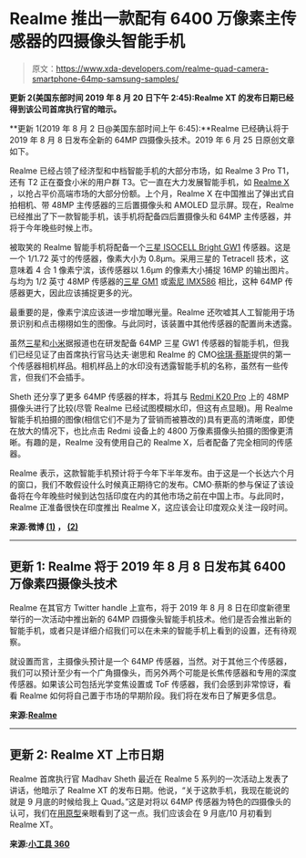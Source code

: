 # Realme 推出一款配有 6400 万像素主传感器的四摄像头智能手机

> 原文：<https://www.xda-developers.com/realme-quad-camera-smartphone-64mp-samsung-samples/>

**更新 2(美国东部时间 2019 年 8 月 20 日下午 2:45):Realme XT 的发布日期已经得到该公司首席执行官的暗示。**

**更新 1(2019 年 8 月 2 日@美国东部时间上午 6:45):**Realme 已经确认将于 2019 年 8 月 8 日发布全新的 64MP 四摄像头技术。2019 年 6 月 25 日原创文章如下。

Realme 已经占领了经济型和中档智能手机的大部分市场，如 Realme 3 Pro T1，还有 T2 正在蚕食小米的用户群 T3。它一直在大力发展智能手机，如 [Realme X](https://www.xda-developers.com/realme-x-pop-up-camera-in-display-fingerprint-vooc-snapdragon-710/) ，以抢占平价高端市场的大部分份额。上个月，Realme X 在中国推出了弹出式自拍相机、带 48MP 主传感器的三后置摄像头和 AMOLED 显示屏。现在，Realme 已经推出了下一款智能手机，该手机将配备四后置摄像头和 64MP 主传感器，并将于今年晚些时候上市。

被取笑的 Realme 智能手机将配备一个[三星 ISOCELL Bright GW1](https://www.xda-developers.com/samsung-64mp-isocell-sensor-smartphones/) 传感器。这是一个 1/1.72 英寸的传感器，像素大小为 0.8μm。采用三星的 Tetracell 技术，这意味着 4 合 1 像素宁滨，该传感器以 1.6μm 的像素大小捕捉 16MP 的输出图片。与均为 1/2 英寸 48MP 传感器的[三星 GM1](https://www.xda-developers.com/samsung-32mp-48mp-isocell-camera-sensors/) 或[索尼 IMX586](https://www.xda-developers.com/sonys-imx586-48mp-smartphone-camera/) 相比，这种 64MP 传感器更大，因此应该捕捉更多的光。

最重要的是，像素宁滨应该进一步增加曝光量。Realme 还吹嘘其人工智能用于场景识别和点击栩栩如生的图像。与此同时，该装置中其他传感器的配置尚未透露。

虽然[三星](https://www.xda-developers.com/samsung-galaxy-a70s-64mp-camera/)和[小米](https://www.xda-developers.com/xiaomi-redmi-64mp-camera/)据报道也在研发配备 64MP 三星 GW1 传感器的智能手机，但我们已经见证了由首席执行官马达夫·谢思和 Realme 的 CMO[徐琪·蔡斯](https://www.weibo.com/7034060236/HAnVj5LwD)提供的第一个传感器相机样品。相机样品上的水印没有透露智能手机的名称，虽然有一些传言，但我们不会插手。

Sheth 还分享了更多 64MP 传感器的样本，将其与 [Redmi K20 Pro](https://www.xda-developers.com/redmi-k20-pro-xiaomi-mi-9t-pro-india-china/) 上的 48MP 摄像头进行了比较(尽管 Realme 已经试图模糊水印，但这有点显眼)。用 Realme 智能手机拍摄的图像(相信它们不是为了营销而被篡改的)具有更高的清晰度，即使在放大的情况下，也比点击 Redmi 设备上的 4800 万像素摄像头拍摄的图像更清晰。有趣的是，Realme 没有使用自己的 Realme X，后者配备了完全相同的传感器。

Realme 表示，这款智能手机预计将于今年下半年发布。由于这是一个长达六个月的窗口，我们不敢假设什么时候真正期待它的发布。CMO·蔡斯的参与保证了该设备将在今年晚些时候到达包括印度在内的其他市场之前在中国上市。与此同时，Realme 正准备很快在印度推出 Realme X，这应该会让印度观众关注一段时间。

**来源:微博 [(1)](https://www.weibo.com/6617213711/HAnWQfegG) ， [(2)](https://www.weibo.com/6617213711/HAog12AJX)**

* * *

## 更新 1: Realme 将于 2019 年 8 月 8 日发布其 6400 万像素四摄像头技术

Realme 在其官方 Twitter handle 上宣布，将于 2019 年 8 月 8 日在印度新德里举行的一次活动中推出新的 64MP 四摄像头智能手机技术。他们是否会推出新的智能手机，或者只是详细介绍我们可以在未来的智能手机上看到的设置，还有待观察。

就设置而言，主摄像头预计是一个 64MP 传感器，当然。对于其他三个传感器，我们可以预计至少有一个广角摄像头，而另外两个可能是长焦传感器和专用的深度传感器。如果该公司包括光学变焦设置或 ToF 传感器，我们会感到非常惊讶，看看 Realme 如何将自己置于市场的早期阶段。我们将在发布日了解更多信息。

**来源:[Realme](https://twitter.com/realmemobiles/status/1157178687185412103)**

* * *

## 更新 2: Realme XT 上市日期

Realme 首席执行官 Madhav Sheth 最近在 Realme 5 系列的一次活动上发表了讲话，他暗示了 Realme XT 的发布日期。他说，“关于这款手机，我现在能说的就是 9 月底的时候给我上 Quad。”这是对将以 64MP 传感器为特色的四摄像头的认可，我们在[用原型](https://www.xda-developers.com/realme-64mp-quad-camera-prototype-hands-on/)亲眼看到了这一点。我们应该会在 9 月底/10 月初看到 Realme XT。

**来源:[小工具 360](https://gadgets.ndtv.com/mobiles/news/realme-xt-64-megapixel-camera-phone-specifications-india-launch-date-2087839)**